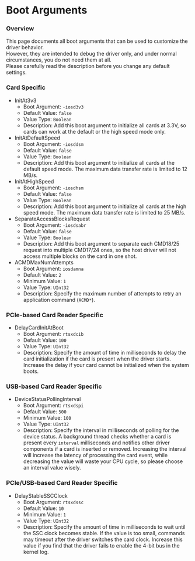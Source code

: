 # Boot Arguments

### Overview
This page documents all boot arguments that can be used to customize the driver behavior.  
However, they are intended to debug the driver only, and under normal circumstances, you do not need them at all.  
Please carefully read the description before you change any default settings.

### Card Specific
- InitAt3v3
    - Boot Argument: `-iosd3v3`
    - Default Value: `false`
    - Value Type: `Boolean`
    - Description: Add this boot argument to initialize all cards at 3.3V, so cards can work at the default or the high speed mode only.
- InitAtDefaultSpeed
    - Boot Argument: `-iosddsm`
    - Default Value: `false`
    - Value Type: `Boolean`
    - Description: Add this boot argument to initialize all cards at the default speed mode. The maximum data transfer rate is limited to 12 MB/s.
- InitAtHighSpeed
    - Boot Argument: `-iosdhsm`
    - Default Value: `false`
    - Value Type: `Boolean`
    - Description: Add this boot argument to initialize all cards at the high speed mode. The maximum data transfer rate is limited to 25 MB/s.
- SeparateAccessBlocksRequest
    - Boot Argument: `-iosdsabr`
    - Default Value: `false`
    - Value Type: `Boolean`
    - Description: Add this boot argument to separate each CMD18/25 request into multiple CMD17/24 ones, so the host driver will not access multiple blocks on the card in one shot.
- ACMDMaxNumAttempts
    - Boot Argument: `iosdamna`
    - Default Value: `2`
    - Minimum Value: `1`
    - Value Type: `UInt32`
    - Description: Specify the maximum number of attempts to retry an application command (`ACMD*`).

### PCIe-based Card Reader Specific
- DelayCardInitAtBoot
    - Boot Argument: `rtsxdcib`
    - Default Value: `100`
    - Value Type: `UInt32`
    - Description: Specify the amount of time in milliseconds to delay the card initialization if the card is present when the driver starts. Increase the delay if your card cannot be initialized when the system boots.

### USB-based Card Reader Specific
- DeviceStatusPollingInterval
    - Boot Argument: `rtsxdspi`
    - Default Value: `500`
    - Minimum Value: `100`
    - Value Type: `UInt32`
    - Description: Specify the interval in milliseconds of polling for the device status. A background thread checks whether a card is present every `interval` milliseconds and notifies other driver components if a card is inserted or removed. Increasing the interval will increase the latency of processing the card event, while decreasing the value will waste your CPU cycle, so please choose an interval value wisely.

### PCIe/USB-based Card Reader Specific
- DelayStableSSCClock
    - Boot Argument: `rtsxdssc`
    - Default Value: `10`
    - Minimum Value: `1`
    - Value Type: `UInt32`
    - Description: Specify the amount of time in milliseconds to wait until the SSC clock becomes stable. If the value is too small, commands may timeout after the driver switches the card clock. Increase this value if you find that the driver fails to enable the 4-bit bus in the kernel log.
